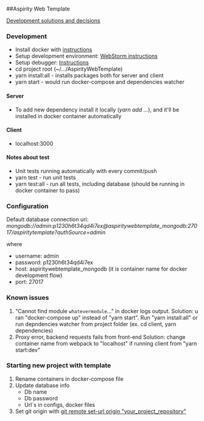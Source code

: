 ##Aspirity Web Template

[Development solutions and decisions](https://confluence.aspirity.com/display/AWT/AWT+Development+solutions+and+decisions)

### Development
* Install docker with [instructions](https://docs.docker.com/install/linux/docker-ce/ubuntu/#set-up-the-repository)
* Setup development environment: [WebStorm instructions](https://confluence.aspirity.com/display/AWT/Preparation+for+work)
* Setup debugger: [Instructions](https://confluence.aspirity.com/display/AWT/Debugging)
* cd project root (~/.../AspirityWebTemplate)
* yarn install:all - installs packages both for server and client
* yarn start - would run docker-compose and dependencies watcher
#### Server
* To add new dependency install it locally (*yarn add ...*), and it'll be installed in docker container automatically

#### Client
* localhost:3000

#### Notes about test
* Unit tests running automatically with every commit/push
* yarn test - run unit tests
* yarn test:all - run all tests, including database (should be running in docker container to pass)

### Configuration
Default database connection uri:
*mongodb://admin:p1230h6t34qd4i7ex@aspiritywebtemplate_mongodb:27017/aspiritytemplate?authSource=admin*

where
  * username: admin
  * password: p1230h6t34qd4i7ex
  * host: aspiritywebtemplate_mongodb (it is container name for docker development flow)
  * port: 27017
  
### Known issues
1. "Cannot find module `whatevermodule`..." in docker logs output. 
Solution: u ran "docker-compose up" instead of "yarn start". Run "yarn install:all" or run depndencies watcher from project folder (ex. cd client, yarn dependencies)
2. Proxy error, backend requests fails from front-end
Solution: change container name from webpack to "localhost" if running client from "yarn start:dev"
### Starting new project with template
1. Rename containers in docker-compose file
2. Update database info
    * Db name
    * Db password
    * Url`s in configs, docker files
3. Set git origin with [git remote set-url origin "your_project_repository"](https://help.github.com/articles/changing-a-remote-s-url/)
